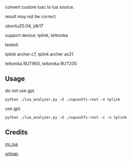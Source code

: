 convert custom luac to lua source. 

result may not be correct. 

ubuntu20.04, jdk17

support device: tplink, teltonika

tested: 

tplink archer c7, tplink archer ax21
        
teltonika RUT950, teltonika RUT230


## Usage

do not use gpt.

```
python ./lua_analyzer.py -d ./squashfs-root -n tplink
```


use gpt.

```
python ./lua_analyzer.py -d ./squashfs-root -c -n tplink
```





## Credits

[mi_lua](https://github.com/zh-explorer/mi_lua/)

[unluac](https://github.com/HansWessels/unluac)
